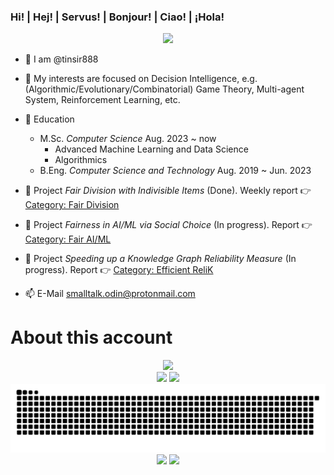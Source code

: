 <!--
# This account has been discontinued。
# 此帳戶已停用。
-->
### Hi! | Hej! | Servus! | Bonjour! | Ciao! | ¡Hola!

<p align="center">
<a title="blog" target="_blank" href="https://tinsir888.github.io"><img src="https://img.shields.io/badge/blog-tinsir888-blue"></a>
</p>

- 👋 I am @tinsir888

- 👀 My interests are focused on Decision Intelligence, e.g. (Algorithmic/Evolutionary/Combinatorial) Game Theory, Multi-agent System, Reinforcement Learning, etc.

- 🏫 Education
  - M.Sc. *Computer Science* Aug. 2023 ~ now
    - Advanced Machine Learning and Data Science
    - Algorithmics
  - B.Eng. *Computer Science and Technology* Aug. 2019 ~ Jun. 2023

- 🔨 Project *Fair Division with Indivisible Items* \(Done\). Weekly report 👉 [Category: Fair Division](https://tinsir888.github.io/categories/AUDatalogi/%E7%AE%97%E6%B3%95%E5%8D%9A%E5%BC%88%E8%AE%BA/%E5%85%AC%E5%B9%B3%E5%88%86%E9%85%8D%E5%8D%9A%E5%BC%88/)
- 🔨 Project *Fairness in AI/ML via Social Choice* \(In progress\). Report 👉 [Category: Fair AI/ML](https://tinsir888.github.io/categories/AUDatalogi/%E7%AE%97%E6%B3%95%E5%8D%9A%E5%BC%88%E8%AE%BA/AI-ML-%E5%85%AC%E5%B9%B3%E6%80%A7/)
- 🔨 Project *Speeding up a Knowledge Graph Reliability Measure* \(In progress\). Report 👉 [Category: Efficient ReliK](https://tinsir888.github.io/categories/AUDatalogi/%E6%95%B0%E6%8D%AE%E6%8C%96%E6%8E%98/%E7%9F%A5%E8%AF%86%E5%9B%BE%E8%B0%B1%E5%8F%AF%E9%9D%A0%E6%80%A7%E8%A1%A1%E9%87%8F/)

- 📫 E-Mail smalltalk.odin@protonmail.com

# About this account
<!--
| My GitHub Status                                                                                                                                                     | Most Used Languages                                                                                                                          |
|----------------------------------------------------------------------------------------------------------------------------------------------------------------------|----------------------------------------------------------------------------------------------------------------------------------------------|
| [![tinsir888's github stats](https://github-readme-stats.vercel.app/api?username=tinsir888&theme=buefy&show_icons=true&layout=compact)](https://github.com/anuraghazra/github-readme-stats)|[![Top Langs](https://github-readme-stats.vercel.app/api/top-langs/?username=tinsir888)](https://github.com/anuraghazra/github-readme-stats)|
-->

<div align="center">
    <img src="http://github-profile-summary-cards.vercel.app/api/cards/profile-details?username=tinsir888&theme=vue" />
</div>

<!--
![](http://github-profile-summary-cards.vercel.app/api/cards/profile-details?username=tinsir888&theme=vue)
-->

<div align="center">
    <img src="http://github-profile-summary-cards.vercel.app/api/cards/stats?username=tinsir888&theme=vue" />
    <img src="http://github-profile-summary-cards.vercel.app/api/cards/productive-time?username=tinsir888&theme=vue&utcOffset=2" />
</div>

<!--
![](http://github-profile-summary-cards.vercel.app/api/cards/stats?username=tinsir888&theme=vue)
![](http://github-profile-summary-cards.vercel.app/api/cards/productive-time?username=tinsir888&theme=vue&utcOffset=8)
-->

<div align="center">
<picture>
  <source media="(prefers-color-scheme: dark)" srcset="https://raw.githubusercontent.com/tinsir888/tinsir888/output/github-contribution-grid-snake-dark.svg">
  <source media="(prefers-color-scheme: light)" srcset="https://raw.githubusercontent.com/tinsir888/tinsir888/output/github-contribution-grid-snake.svg">
  <img alt="github contribution grid snake animation" src="https://raw.githubusercontent.com/tinsir888/tinsir888/output/github-contribution-grid-snake.svg">
</picture>
</div>

<div align="center">
    <img src="http://github-profile-summary-cards.vercel.app/api/cards/repos-per-language?username=tinsir888&theme=vue" />
    <img src="http://github-profile-summary-cards.vercel.app/api/cards/most-commit-language?username=tinsir888&theme=vue" />
</div>

<!--
![](http://github-profile-summary-cards.vercel.app/api/cards/repos-per-language?username=tinsir888&theme=vue)
![](http://github-profile-summary-cards.vercel.app/api/cards/most-commit-language?username=tinsir888&theme=vue)
-->



<!--
<div align="center">
    <img src="https://raw.githubusercontent.com/tinsir888/tinsir888/main/assets/github-contribution-grid-snake.svg" />
</div>
--> 
<!--
<div align="center">
<table>
    <tr>
        <td ><center><img src="https://github-readme-stats.vercel.app/api?username=tinsir888&show_icons=true&theme=gruvbox"></td>
        <td ><center><img src="https://github-readme-stats.vercel.app/api/top-langs/?username=tinsir888&layout=compact&langs_count=8&theme=gruvbox"></td>
    </tr>
</table>
</div>
-->
<!--
<p align="center">
<a href="https://github.com/Ashutosh00710/github-readme-activity-graph">
 <img src="https://github-readme-stats.vercel.app/api/pin/?username=tinsir888&repo=github-readme-activity-graph&theme=github&hide_border=true" />
</a>
</p>
[![Ashutosh's github activity graph](https://activity-graph.herokuapp.com/graph?username=Ashutosh00710)](https://github.com/ashutosh00710/github-readme-activity-graph)

<div align="center">
    <img src="https://activity-graph.herokuapp.com/graph?username=tinsir&theme=github" />
</div>
-->




<!--
**tinsir888/tinsir888** is a ✨ _special_ ✨ repository because its `README.md` (this file) appears on your GitHub profile.

Here are some ideas to get you started:

- 🔭 I’m currently working on ...
- 🌱 I’m currently learning ...
- 👯 I’m looking to collaborate on ...
- 🤔 I’m looking for help with ...
- 💬 Ask me about ...
- 📫 How to reach me: ...
- 😄 Pronouns: ...
- ⚡ Fun fact: ...
-->
